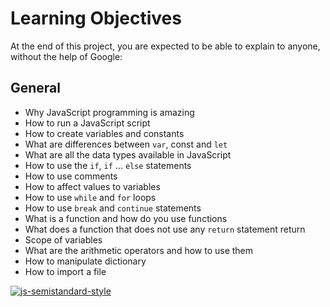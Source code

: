# Learning Objectives
At the end of this project, you are expected to be able to explain to anyone, without the help of Google:
## General

* Why JavaScript programming is amazing
* How to run a JavaScript script
* How to create variables and constants
* What are differences between `var`, const and `let`
* What are all the data types available in JavaScript
* How to use the `if`, `if` ... `else` statements
* How to use comments
* How to affect values to variables
* How to use `while` and `for` loops
* How to use `break` and `continue` statements
* What is a function and how do you use functions
* What does a function that does not use any `return` statement return
* Scope of variables
* What are the arithmetic operators and how to use them
* How to manipulate dictionary
* How to import a file


[![js-semistandard-style](https://raw.githubusercontent.com/standard/semistandard/master/badge.svg)](https://github.com/standard/semistandard)
